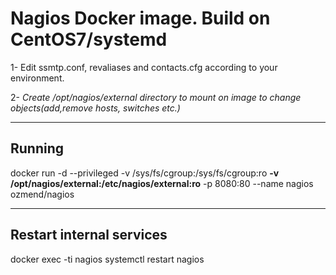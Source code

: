 # Nagios Docker image. Build on CentOS7/systemd

1- Edit ssmtp.conf, revaliases and contacts.cfg according to your environment.

2- *Create /opt/nagios/external directory to mount on image to change objects(add,remove hosts, switches etc.)*

---

## Running

docker run -d --privileged -v /sys/fs/cgroup:/sys/fs/cgroup:ro **-v /opt/nagios/external:/etc/nagios/external:ro** -p 8080:80  --name nagios ozmend/nagios

---

## Restart internal services

docker exec -ti nagios systemctl restart nagios
